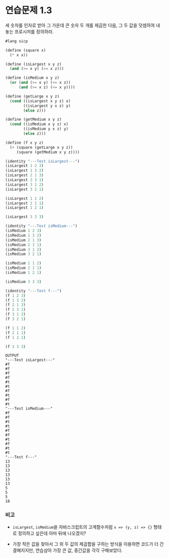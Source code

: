 # 연습문제 1.3

세 숫자를 인자로 받아 그 가운데 큰 숫자 두 개를 제곱한 다음, 그 두 값을 덧셈하여 내놓는 프로시저를 정의하라.

```scheme
#lang sicp

(define (square x)
  (* x x))

(define (isLargest x y z)
  (and (>= x y) (>= x z)))

(define (isMedium x y z)
  (or (and (>= x y) (<= x z))
      (and (>= x z) (<= x y))))

(define (getLarge x y z)
  (cond ((isLargest x y z) x)
        ((isLargest y x z) y)
        (else z)))

(define (getMedium x y z)
  (cond ((isMedium x y z) x)
        ((isMedium y x z) y)
        (else z)))

(define (f x y z)
  (+ (square (getLarge x y z))
     (square (getMedium x y z))))

(identity "---Test isLargest---")
(isLargest 1 2 3)
(isLargest 1 3 2)
(isLargest 2 1 3)
(isLargest 2 3 1)
(isLargest 3 1 2)
(isLargest 3 2 1)

(isLargest 1 1 2)
(isLargest 2 1 1)
(isLargest 1 2 1)

(isLargest 3 3 3)

(identity "---Test isMedium---")
(isMedium 1 2 3)
(isMedium 1 3 2)
(isMedium 2 1 3)
(isMedium 2 3 1)
(isMedium 3 1 2)
(isMedium 3 2 1)

(isMedium 1 1 2)
(isMedium 2 1 1)
(isMedium 1 2 1)

(isMedium 3 3 3)

(identity "---Test f---")
(f 1 2 3)
(f 1 3 2)
(f 2 1 3)
(f 2 3 1)
(f 3 1 2)
(f 3 2 1)

(f 1 1 2)
(f 2 1 1)
(f 1 2 1)

(f 3 3 3)
```

```
OUTPUT
"---Test isLargest---"
#f
#f
#f
#f
#t
#t
#f
#t
#f
#t
"---Test isMedium---"
#f
#f
#t
#t
#f
#f
#t
#f
#t
#t
"---Test f---"
13
13
13
13
13
13
5
5
5
18
```

### 비고

- `isLargest`, `isMedium`을 자바스크립트의 고계함수처럼 `x => (y, z) => {}` 형태로 정의하고 싶은데 아마 뒤에 나오겠지?

- 가장 작은 값을 찾아서 그 외 두 값의 제곱합을 구하는 방식을 이용하면 코드가 더 간결해지지만, 연습삼아 가장 큰 값, 중간값을 각각 구해보았다.
